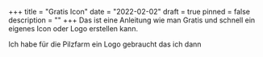 +++
title = "Gratis Icon"
date = "2022-02-02"
draft = true
pinned = false
description = ""
+++
Das ist eine Anleitung wie man Gratis und schnell ein eigenes Icon oder Logo erstellen kann.



Ich habe für die Pilzfarm ein Logo gebraucht das ich dann